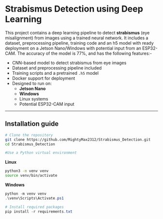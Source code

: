 # Strabismus Detection using Deep Learning

This project contains a deep learning pipeline to detect **strabismus** (eye misalignment) from images using a trained neural network. It includes a dataset, preprocessing pipeline, training code and an h5 model with ready deployment on a Jetson Nano/Windows with potential input from an ESP32-CAM. The accuracy of the model is 77%, and has the following features:-
- CNN-based model to detect strabismus from eye images
- Dataset and preprocessing pipeline included
- Training scripts and a pretrained `.h5` model
- Docker support for deployment
- Designed to run on:
  - **Jetson Nano**
  - **Windows**
  - Linux systems
  - Potential ESP32-CAM input

---

## Installation guide

```bash
# Clone the repository
git clone https://github.com/MightyMax2312/Strabismus_Detection.git
cd Strabismus_Detection

#Use a Python virtual environment
```
**Linux**
```bash
python3 -m venv venv
source venv/bin/activate
```
**Windows**
```powershell
python -m venv venv
.\venv\Scripts\Activate.ps1

# Install required packages
pip install -r requirements.txt

```
